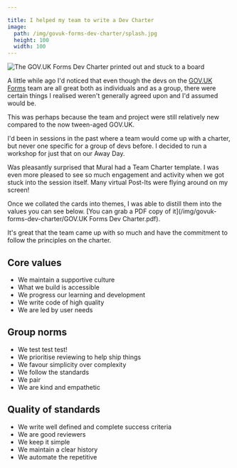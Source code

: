 ```yaml
---

title: I helped my team to write a Dev Charter
image:
  path: /img/govuk-forms-dev-charter/splash.jpg
  height: 100
  width: 100
---
```


![The GOV.UK Forms Dev Charter printed out and stuck to a board](/img/govuk-forms-dev-charter/splash.jpg)

A little while ago I'd noticed that even though the devs on the [GOV.UK Forms](https://www.forms.service.gov.uk) team are all great both as individuals and as a group, there were certain things I realised weren't generally agreed upon and I'd assumed would be.

This was perhaps because the team and project were still relatively new compared to the now tween-aged GOV.UK.

I'd been in sessions in the past where a team would come up with a charter, but never one specific for a group of devs before. I decided to run a workshop for just that on our Away Day.

Was pleasantly surprised that Mural had a Team Charter template. I was even more pleased to see so much engagement and activity when we got stuck into the session itself. Many virtual Post-Its were flying around on my screen!

Once we collated the cards into themes, I was able to distill them into the values you can see below. [You can grab a PDF copy of it](/img/govuk-forms-dev-charter/GOV.UK Forms Dev Charter.pdf).

It's great that the team came up with so much and have the commitment to follow the principles on the charter.

## Core values
- We maintain a supportive culture
- What we build is accessible
- We progress our learning and development
- We write code of high quality
- We are led by user needs

## Group norms
- We test test test!
- We prioritise reviewing to help ship things
- We favour simplicity over complexity
- We follow the standards
- We pair
- We are kind and empathetic

## Quality of standards
- We write well defined and complete success criteria
- We are good reviewers
- We keep it simple
- We maintain a clear history
- We automate the repetitive
